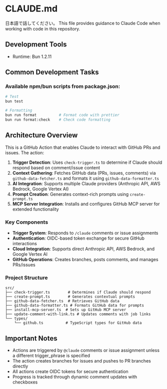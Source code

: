 # CLAUDE.md
日本語で話してください。
This file provides guidance to Claude Code when working with code in this repository.

## Development Tools

- Runtime: Bun 1.2.11

## Common Development Tasks

### Available npm/bun scripts from package.json:

```bash
# Test
bun test

# Formatting
bun run format          # Format code with prettier
bun run format:check    # Check code formatting
```

## Architecture Overview

This is a GitHub Action that enables Claude to interact with GitHub PRs and issues. The action:

1. **Trigger Detection**: Uses `check-trigger.ts` to determine if Claude should respond based on comment/issue content
2. **Context Gathering**: Fetches GitHub data (PRs, issues, comments) via `github-data-fetcher.ts` and formats it using `github-data-formatter.ts`
3. **AI Integration**: Supports multiple Claude providers (Anthropic API, AWS Bedrock, Google Vertex AI)
4. **Prompt Creation**: Generates context-rich prompts using `create-prompt.ts`
5. **MCP Server Integration**: Installs and configures GitHub MCP server for extended functionality

### Key Components

- **Trigger System**: Responds to `/claude` comments or issue assignments
- **Authentication**: OIDC-based token exchange for secure GitHub interactions
- **Cloud Integration**: Supports direct Anthropic API, AWS Bedrock, and Google Vertex AI
- **GitHub Operations**: Creates branches, posts comments, and manages PRs/issues

### Project Structure

```
src/
├── check-trigger.ts        # Determines if Claude should respond
├── create-prompt.ts        # Generates contextual prompts
├── github-data-fetcher.ts  # Retrieves GitHub data
├── github-data-formatter.ts # Formats GitHub data for prompts
├── install-mcp-server.ts  # Sets up GitHub MCP server
├── update-comment-with-link.ts # Updates comments with job links
└── types/
    └── github.ts          # TypeScript types for GitHub data
```

## Important Notes

- Actions are triggered by `@claude` comments or issue assignment unless a different trigger_phrase is specified
- The action creates branches for issues and pushes to PR branches directly
- All actions create OIDC tokens for secure authentication
- Progress is tracked through dynamic comment updates with checkboxes
